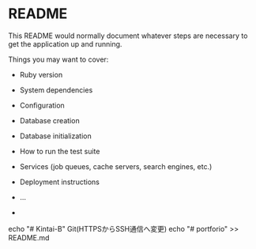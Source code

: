 # README

This README would normally document whatever steps are necessary to get the
application up and running.

Things you may want to cover:

* Ruby version

* System dependencies

* Configuration

* Database creation

* Database initialization

* How to run the test suite

* Services (job queues, cache servers, search engines, etc.)

* Deployment instructions

* ...
* 
echo "# Kintai-B"
Git(HTTPSからSSH通信へ変更)
echo "# portforio" >> README.md


